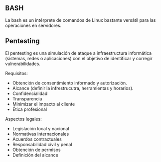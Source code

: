 ## BASH

La bash es un intérprete de comandos de Linux bastante versátil para las operaciones en servidores.

## Pentesting

El pentesting es una simulación de ataque a infraestructura informática (sistemas, redes o aplicaciones) con el objetivo de identificar y corregir vulnerabilidades.

Requisitos:

- Obtención de consentimiento informado y autorización.
- Alcance (definir la infrestrucutra, herramientas y horarios).
- Confidencialidad
- Transparencia
- Minimizar el impacto al cliente
- Ética profesional

Aspectos legales:

- Legislación local y nacional
- Normativas internacionales
- Acuerdos contractuales
- Responsabilidad civil y penal
- Obtención de permisos
- Definición del alcance

